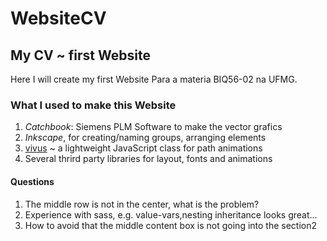 # WebsiteCV
## My CV ~ first Website

Here I will create my first Website
Para a materia BIQ56-02 na UFMG.

### What I used to make this Website
1. *Catchbook*: Siemens PLM Software to make the vector grafics
2. *Inkscape*, for creating/naming groups, arranging elements
3. [vivus](https://maxwellito.github.io/vivus/) ~ a lightweight JavaScript class for path animations
4. Several thrird party libraries for layout, fonts and animations


#### Questions
1) The middle row is not in the center, what is the problem?
2) Experience with sass, e.g. value-vars,nesting inheritance looks great...
3) How to avoid that the middle content box is not going into the section2
